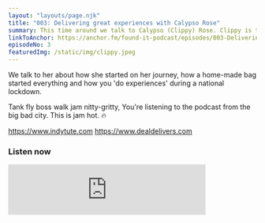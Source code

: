 ```yaml
---
layout: "layouts/page.njk"
title: "003: Delivering great experiences with Calypso Rose"
summary: This time around we talk to Calypso (Clippy) Rose. Clippy is the founder of the Indytute, an online gift experience retailer and Deal Delivers, a hyper-local directory of services such a local restaurants, shops & essential services that deliver direct to your door. 
linkToAnchor: https://anchor.fm/found-it-podcast/episodes/003-Delivering-great-experiences-during-lockdown-with-Calypso-Rose--founder-of-Indytute-and-Deal-Delivers-elj6n5
episodeNo: 3
featuredImg: /static/img/clippy.jpeg
---
```


We talk to her about how she started on her journey, how a home-made bag started everything and how you 'do experiences' during a national lockdown.

Tank fly boss walk jam nitty-gritty, You're listening to the podcast from the big bad city. This is jam hot. 🔥

https://www.indytute.com
https://www.dealdelivers.com


### Listen now
<iframe src="https://anchor.fm/found-it-podcast/embed/episodes/003-Delivering-great-experiences-during-lockdown-with-Calypso-Rose--founder-of-Indytute-and-Deal-Delivers-elj6n5" height="102px" width="400px" frameborder="0" scrolling="no"></iframe>
